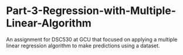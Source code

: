 # Part-3-Regression-with-Multiple-Linear-Algorithm
 An assignment for DSC530 at GCU that focused on applying a multiple linear regression algorithm to make predictions using a dataset.
